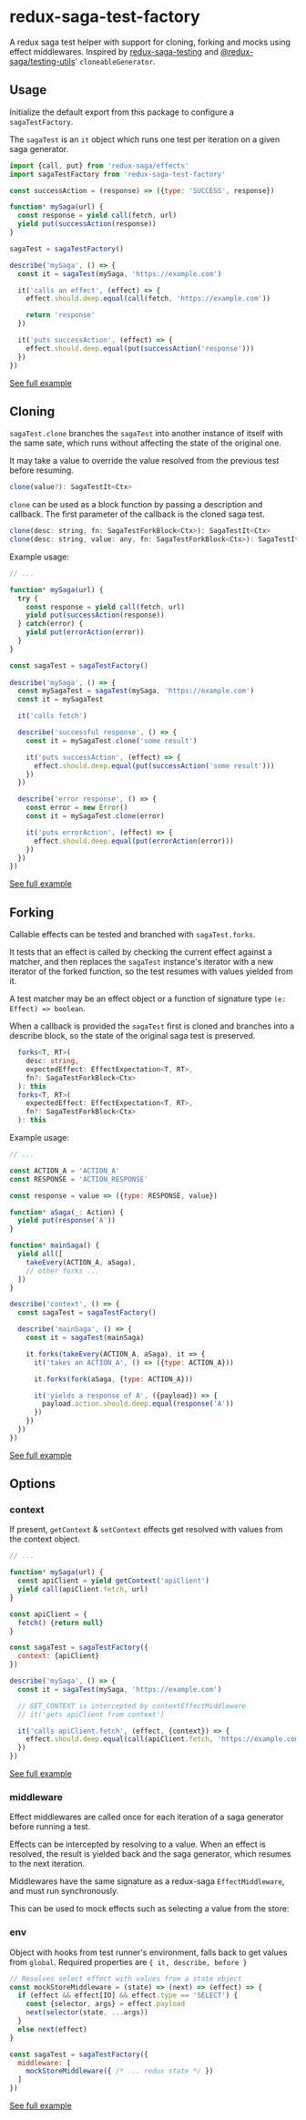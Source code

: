 # redux-saga-test-factory

A redux saga test helper with support for cloning, forking and mocks using effect middlewares. Inspired by [redux-saga-testing](https://github.com/antoinejaussoin/redux-saga-testing) and [@redux-saga/testing-utils](https://github.com/redux-saga/redux-saga/tree/master/packages/testing-utils)' `cloneableGenerator`.

## Usage

Initialize the default export from this package to configure a `sagaTestFactory`.

The `sagaTest` is an `it` object which runs one test per iteration on a given saga generator.

```js
import {call, put} from 'redux-saga/effects'
import sagaTestFactory from 'redux-saga-test-factory'

const successAction = (response) => ({type: 'SUCCESS', response})

function* mySaga(url) {
  const response = yield call(fetch, url)
  yield put(successAction(response))
}

sagaTest = sagaTestFactory()

describe('mySaga', () => {
  const it = sagaTest(mySaga, 'https://example.com')

  it('calls an effect', (effect) => {
    effect.should.deep.equal(call(fetch, 'https://example.com'))

    return 'response'
  })

  it('puts successAction', (effect) => {
    effect.should.deep.equal(put(successAction('response')))
  })
})
```
[See full example](test/examples/01.usage.spec.ts)

## Cloning

`sagaTest.clone` branches the `sagaTest` into another instance of itself with the same sate, which runs without affecting the state of the original one.

It may take a value to override the value resolved from the previous test before resuming.

```ts
clone(value?): SagaTestIt<Ctx>
```

`clone` can be used as a block function by passing a description and callback. The first parameter of the callback is the cloned saga test.

```js
clone(desc: string, fn: SagaTestForkBlock<Ctx>): SagaTestIt<Ctx>
clone(desc: string, value: any, fn: SagaTestForkBlock<Ctx>): SagaTestIt<Ctx>
```

Example usage:

```js
// ...

function* mySaga(url) {
  try {
    const response = yield call(fetch, url)
    yield put(successAction(response))
  } catch(error) {
    yield put(errorAction(error))
  }
}

const sagaTest = sagaTestFactory()
  
describe('mySaga', () => {
  const mySagaTest = sagaTest(mySaga, 'https://example.com')
  const it = mySagaTest

  it('calls fetch')

  describe('successful response', () => {
    const it = mySagaTest.clone('some result')

    it('puts successAction', (effect) => {
      effect.should.deep.equal(put(successAction('some result')))
    })
  })

  describe('error response', () => {
    const error = new Error()
    const it = mySagaTest.clone(error)

    it('puts errorAction', (effect) => {
      effect.should.deep.equal(put(errorAction(error)))
    })
  })
})
```
[See full example](test/examples/02.cloning.spec.ts)

## Forking

Callable effects can be tested and branched with `sagaTest.forks`.

It tests that an effect is called by checking the current effect against a matcher, and then replaces the `sagaTest` instance's iterator with a new iterator of the forked function, so the test resumes with values yielded from it.

A test matcher may be an effect object or a function of signature type `(e: Effect) => boolean`.

When a callback is provided the `sagaTest` first is cloned and branches into a describe block, so the state of the original saga test is preserved.

```ts
  forks<T, RT>(
    desc: string,
    expectedEffect: EffectExpectation<T, RT>,
    fn?: SagaTestForkBlock<Ctx>
  ): this
  forks<T, RT>(
    expectedEffect: EffectExpectation<T, RT>,
    fn?: SagaTestForkBlock<Ctx>
  ): this
```

Example usage:

```js
// ...

const ACTION_A = 'ACTION_A'
const RESPONSE = 'ACTION_RESPONSE'

const response = value => ({type: RESPONSE, value})

function* aSaga(_: Action) {
  yield put(response('A'))
}

function* mainSaga() {
  yield all([
    takeEvery(ACTION_A, aSaga),
    // other forks ...
  ])
}

describe('context', () => {
  const sagaTest = sagaTestFactory()

  describe('mainSaga', () => {
    const it = sagaTest(mainSaga)

    it.forks(takeEvery(ACTION_A, aSaga), it => {
      it('takes an ACTION_A', () => ({type: ACTION_A}))

      it.forks(fork(aSaga, {type: ACTION_A}))

      it('yields a response of A', ({payload}) => {
        payload.action.should.deep.equal(response('A'))
      })
    })
  })
})
```
[See full example](test/examples/05.forking.spec.ts)

## Options

### context

If present, `getContext` & `setContext` effects get resolved with values from the context object.

```js
// ...

function* mySaga(url) {
  const apiClient = yield getContext('apiClient')
  yield call(apiClient.fetch, url)
}

const apiClient = {
  fetch() {return null}
}

const sagaTest = sagaTestFactory({
  context: {apiClient}
})

describe('mySaga', () => {
  const it = sagaTest(mySaga, 'https://example.com')

  // GET_CONTEXT is intercepted by contextEffectMiddleware
  // it('gets apiClient from context')

  it('calls apiClient.fetch', (effect, {context}) => {
    effect.should.deep.equal(call(apiClient.fetch, 'https://example.com'))
  })
})
```
[See full example](test/examples/03.context.spec.ts)

### middleware

Effect middlewares are called once for each iteration of a saga generator before running a test.

Effects can be intercepted by resolving to a value. When an effect is resolved, the result is yielded back and the saga generator, which resumes to the next iteration.

Middlewares have the same signature as a redux-saga `EffectMiddleware`, and must run synchronously.

This can be used to mock effects such as selecting a value from the store:

### env

Object with hooks from test runner's environment, falls back to get values from `global`.
Required properties are `{ it, describe, before }`

```js
// Resolves select effect with values from a state object
const mockStoreMiddleware = (state) => (next) => (effect) => {
  if (effect && effect[IO] && effect.type == 'SELECT') {
    const {selector, args} = effect.payload
    next(selector(state, ...args))
  }
  else next(effect)
}

const sagaTest = sagaTestFactory({
  middleware: [
    mockStoreMiddleware({ /* ... redux state */ })
  ]
})
```
[See full example](test/examples/04.middleware.spec.ts)
